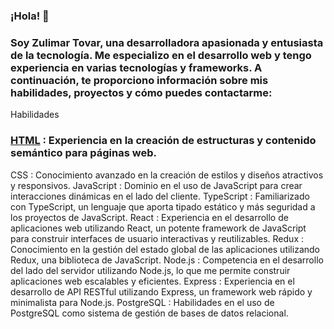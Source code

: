 
### ¡Hola! 👋 

### Soy Zulimar Tovar, una desarrolladora apasionada y entusiasta de la tecnología. Me especializo en el desarrollo web y tengo experiencia en varias tecnologías y frameworks. A continuación, te proporciono información sobre mis habilidades, proyectos y cómo puedes contactarme:

Habilidades
 ### [HTML](https://camo.githubusercontent.com/a3cfc2277b8d45612dbe8c1777569a6e151138d0a7ec5069ef44ef4212083e89/68747470733a2f2f696d672e736869656c64732e696f2f62616467652f2d48544d4c2d4533344632363f7374796c653d666f722d7468652d6261646765266c6f676f3d68746d6c35266c6f676f436f6c6f723d464146414641) : Experiencia en la creación de estructuras y contenido semántico para páginas web.
  CSS : Conocimiento avanzado en la creación de estilos y diseños atractivos y responsivos.
  JavaScript : Dominio en el uso de JavaScript para crear interacciones dinámicas en el lado del cliente.
  TypeScript : Familiarizado con TypeScript, un lenguaje que aporta tipado estático y más seguridad a los proyectos de JavaScript.
  React : Experiencia en el desarrollo de aplicaciones web utilizando React, un potente framework de JavaScript para construir interfaces de usuario interactivas y reutilizables.
  Redux : Conocimiento en la gestión del estado global de las aplicaciones utilizando Redux, una biblioteca de JavaScript.
  Node.js : Competencia en el desarrollo del lado del servidor utilizando Node.js, lo que me permite construir aplicaciones web escalables y eficientes.
  Express : Experiencia en el desarrollo de API RESTful utilizando Express, un framework web rápido y minimalista para Node.js.
  PostgreSQL : Habilidades en el uso de PostgreSQL como sistema de gestión de bases de datos relacional.
